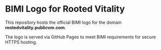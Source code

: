 # BIMI Logo for Rooted Vitality

This repository hosts the official BIMI logo for the domain **rootedvitality.publicvm.com**.

The logo is served via GitHub Pages to meet BIMI requirements for secure HTTPS hosting. 
